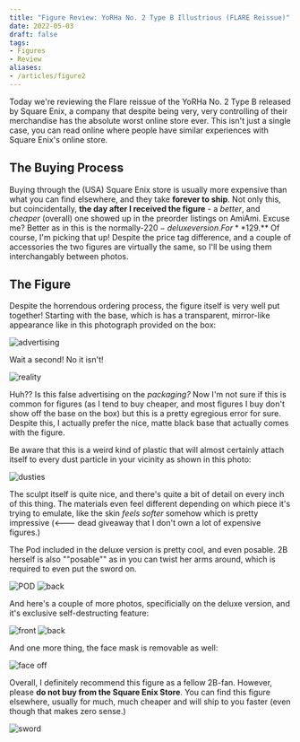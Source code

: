 ```yaml
---
title: "Figure Review: YoRHa No. 2 Type B Illustrious (FLARE Reissue)"
date: 2022-05-03
draft: false
tags:
- Figures
- Review
aliases:
- /articles/figure2
---
```


Today we're reviewing the Flare reissue of the YoRHa No. 2 Type B released by Square Enix, a company that despite being very, very controlling of their merchandise has the absolute worst online store ever. <!--more--> This isn't just a single case, you can read online where people have similar experiences with Square Enix's online store.

## The Buying Process

Buying through the (USA) Square Enix store is usually more expensive than what you can find elsewhere, and they take **forever to ship**. Not only this, but coincidentally, **the day after I received the figure** - a _better_, and _cheaper_ (overall) one showed up in the preorder listings on AmiAmi. Excuse me? Better as in this is the normally-$220-deluxe version. For **$129.** Of course, I'm picking that up! Despite the price tag difference, and a couple of accessories the two figures are virtually the same, so I'll be using them interchangably between photos.

## The Figure

Despite the horrendous ordering process, the figure itself is very well put together! Starting with the base, which is has a transparent, mirror-like appearance like in this photograph provided on the box:

![advertising](box.webp)

Wait a second! No it isn't!

![reality](reality.webp)

Huh?? Is this false advertising on the _packaging?_ Now I'm not sure if this is common for figures (as I tend to buy cheaper, and most figures I buy don't show off the base on the box) but this is a pretty egregious error for sure. Despite this, I actually prefer the nice, matte black base that actually comes with the figure.

Be aware that this is a weird kind of plastic that will almost certainly attach itself to every dust particle in your vicinity as shown in this photo:

![dusties](dusties.webp)

The sculpt itself is quite nice, and there's quite a bit of detail on every inch of this thing. The materials even feel different depending on which piece it's trying to emulate, like the skin _feels softer_ somehow which is pretty impressive (<--- dead giveaway that I don't own a lot of expensive figures.)

The Pod included in the deluxe version is pretty cool, and even posable. 2B herself is also ""posable"" as in you can twist her arms around, which is required to even put the sword on.

![POD](pod.webp)
![back](cool-back.webp)

And here's a couple of more photos, specificially on the deluxe version, and it's exclusive self-destructing feature:

![front](deluxe-front.webp)
![back](deluxe-back.webp)

And one more thing, the face mask is removable as well:

![face off](deluxe-face.webp)

Overall, I definitely recommend this figure as a fellow 2B-fan. However, please **do not buy from the Square Enix Store**. You can find this figure elsewhere, usually for much, much cheaper and will ship to you faster (even though that makes zero sense.)

![sword](sword.webp)
